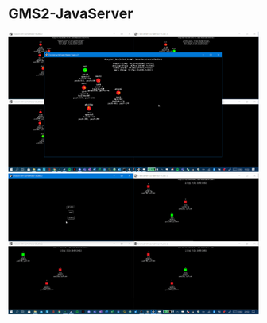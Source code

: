 # GMS2-JavaServer

![Showcase](https://raw.githubusercontent.com/zwazel/GMS2-JavaServer/main/showCase/networkTests/ROTATION.gif)
![Showcase](https://raw.githubusercontent.com/zwazel/GMS2-JavaServer/main/showCase/networkTests/itsActuallyPrettySmoooth.gif)
